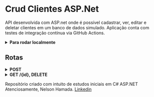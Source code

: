 # Crud Clientes ASP.Net

API desenvolvida com ASP.net onde é possível cadastrar, ver, editar e deletar clientes em um banco de dados simulado.
Aplicação conta com testes de integração contínua via GitHub Actions.

<details>
<summary><strong>Para rodar localmente</strong></summary><br/>
  
Clone esse repositório:
```
git clone git@github.com:nelsonhamada/crud-asp.git
```

Entre no diretório `src/` e instale as dependências:
```
cd crud-asp/src/ && dotnet restore
```

Para rodar a aplicação é necessário estar no diretório `CustomerCrud/` e executar:
```
dotnet run
```

Para rodar os testes é necessário estar no diretório `CustomerCrud.Test/` e executar:
```
dotnet test
```
</details>

## Rotas

<details>
<summary><strong>POST</strong></summary>
Para o endpoit POST `/customers` o body da requisição é:<br />
```
{
  "name": "Nelson",
  "cpf": "092891378"
}
```
</details>
<details>
<summary><strong>GET /{id}, DELETE</strong></summary><br/>
Nos endpoints DELETE e GET a rota é /customers/{id}
</details>


Repositório criado com intuito de estudos iniciais em C# ASP.NET
Atenciosamente,
Nelson Hamada.
[Linkedin](https://www.linkedin.com/in/nelson-hamada/)
